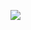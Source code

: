 <a href="https://codeclimate.com/github/Averin-Nikolay/python-project-49/maintainability"><img src="https://api.codeclimate.com/v1/badges/d40d4517ce8114b089fc/maintainability" /></a>
